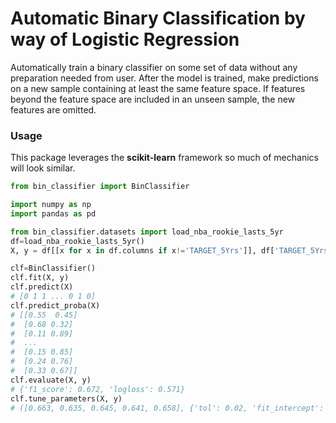 
# Automatic Binary Classification by way of Logistic Regression

Automatically train a binary classifier on some set of data without any preparation needed from user. After the model is trained, make predictions on a new sample containing at least the same feature space. If features beyond the feature space are included in an unseen sample, the new features are omitted.

### Usage
This package leverages the **scikit-learn** framework so much of mechanics will look similar.
```python
from bin_classifier import BinClassifier

import numpy as np
import pandas as pd

from bin_classifier.datasets import load_nba_rookie_lasts_5yr
df=load_nba_rookie_lasts_5yr()
X, y = df[[x for x in df.columns if x!='TARGET_5Yrs']], df['TARGET_5Yrs']

clf=BinClassifier()
clf.fit(X, y)
clf.predict(X)
# [0 1 1 ... 0 1 0]
clf.predict_proba(X)
# [[0.55  0.45]
#  [0.68 0.32]
#  [0.11 0.89]
#  ...
#  [0.15 0.85]
#  [0.24 0.76]
#  [0.33 0.67]]
clf.evaluate(X, y)
# {'f1_score': 0.672, 'logloss': 0.571}
clf.tune_parameters(X, y)
# ([0.663, 0.635, 0.645, 0.641, 0.658], {'tol': 0.02, 'fit_intercept': False, 'solver': 'sag', 'scores': {'f1_score': 0.672, 'logloss': 0.571}})
```